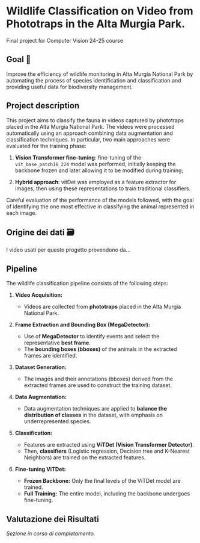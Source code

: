 # Wildlife Classification on Video from Phototraps in the Alta Murgia Park.
Final project for Computer Vision 24-25 course 

## Goal 🎯
Improve the efficiency of wildlife monitoring in Alta Murgia National Park by automating the process of species identification and classification and providing useful data for biodiversity management.

## Project description

This project aims to classify the fauna in videos captured by phototraps placed in the Alta Murgia National Park. 
The videos were processed automatically using an approach combining data augmentation and classification techniques. In particular, two main approaches were evaluated for the training phase:

   1. **Vision Transformer fine-tuning**: fine-tuning of the `vit_base_patch16_224` model was performed, initially keeping the backbone frozen and later allowing it to be modified during training;

   2. **Hybrid approach**: vitDet was employed as a feature extractor for images, then using these representations to train traditional classifiers.

Careful evaluation of the performance of the models followed, with the goal of identifying the one most effective in classifying the animal represented in each image.

## Origine dei dati 🗃️
I video usati per questo progetto provendono da...

## Pipeline

The wildlife classification pipeline consists of the following steps:

1.  **Video Acquisition:**
    * Videos are collected from **phototraps** placed in the Alta Murgia National Park.

2.  **Frame Extraction and Bounding Box (MegaDetector):**
    * Use of **MegaDetector** to identify events and select the representative **best frame**.
    * The **bounding boxes (bboxes)** of the animals in the extracted frames are identified.

3.  **Dataset Generation:**
    * The images and their annotations (bboxes) derived from the extracted frames are used to construct the training dataset.

4.  **Data Augmentation:**
    * Data augmentation techniques are applied to **balance the distribution of classes** in the dataset, with emphasis on underrepresented species.

5.  **Classification:**
    * Features are extracted using **ViTDet (Vision Transformer Detector)**.
    * Then, **classifiers** (Logistic regression, Decision tree and K-Nearest Neighbors) are trained on the extracted features.

6.  **Fine-tuning ViTDet:**
    * **Frozen Backbone:** Only the final levels of the ViTDet model are trained.
    * **Full Training:** The entire model, including the backbone undergoes fine-tuning.

## Valutazione dei Risultati

_Sezione in corso di completamento._

